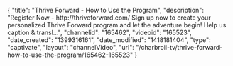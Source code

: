 {
    "title": "Thrive Forward - How to Use the Program",
    "description": "Register Now - http:\/\/thriveforward.com\/ Sign up now to create your personalized Thrive Forward program and let the adventure begin! Help us caption & transl...",
    "channelid": "165462",
    "videoid": "165523",
    "date_created": "1399316161",
    "date_modified": "1418181404",
    "type": "captivate",
    "layout": "channelVideo",
    "url": "\/charbroil-tv\/thrive-forward-how-to-use-the-program\/165462-165523"
}